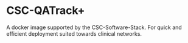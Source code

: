 # CSC-QATrack+ 

A docker image supported by the CSC-Software-Stack. For quick and efficient deployment suited towards clinical networks. 